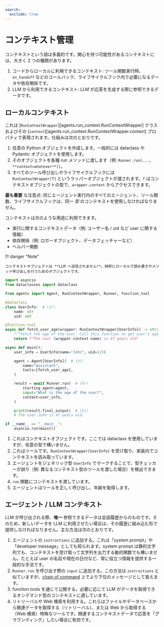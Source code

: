 ```yaml
---
search:
  exclude: true
---
```

# コンテキスト管理

コンテキストという語は多義的です。関心を持つ可能性があるコンテキストには、大きく 2 つの種類があります。

1. コードからローカルに利用できるコンテキスト: ツール関数実行時、`on_handoff` などのコールバック、ライフサイクルフック内で必要になるデータや依存関係です。  
2. LLM から利用できるコンテキスト: LLM が応答を生成する際に参照できるデータです。

## ローカルコンテキスト

これは [`RunContextWrapper`][agents.run_context.RunContextWrapper] クラスおよびその [`context`][agents.run_context.RunContextWrapper.context] プロパティで表現されます。仕組みは次のとおりです。

1. 任意の Python オブジェクトを作成します。一般的には dataclass や Pydantic オブジェクトを使用します。  
2. そのオブジェクトを各種 run メソッドに渡します（例: `Runner.run(..., **context=whatever**)`）。  
3. すべてのツール呼び出しやライフサイクルフックには `RunContextWrapper[T]` というラッパーオブジェクトが渡されます。`T` はコンテキストオブジェクトの型で、`wrapper.context` からアクセスできます。

**最も重要** な注意点: 同じエージェント実行内のすべてのエージェント、ツール関数、ライフサイクルフックは、同一 _型_ のコンテキストを使用しなければなりません。

コンテキストは次のような用途に利用できます。

-   実行に関するコンテキストデータ（例: ユーザー名 / uid など user に関する情報）
-   依存関係（例: ロガーオブジェクト、データフェッチャーなど）
-   ヘルパー関数

!!! danger "Note"

    コンテキストオブジェクトは **LLM へ送信されません**。純粋にローカルで読み書きやメソッド呼び出しを行うためのオブジェクトです。

```python
import asyncio
from dataclasses import dataclass

from agents import Agent, RunContextWrapper, Runner, function_tool

@dataclass
class UserInfo:  # (1)!
    name: str
    uid: int

@function_tool
async def fetch_user_age(wrapper: RunContextWrapper[UserInfo]) -> str:  # (2)!
    """Fetch the age of the user. Call this function to get user's age information."""
    return f"The user {wrapper.context.name} is 47 years old"

async def main():
    user_info = UserInfo(name="John", uid=123)

    agent = Agent[UserInfo](  # (3)!
        name="Assistant",
        tools=[fetch_user_age],
    )

    result = await Runner.run(  # (4)!
        starting_agent=agent,
        input="What is the age of the user?",
        context=user_info,
    )

    print(result.final_output)  # (5)!
    # The user John is 47 years old.

if __name__ == "__main__":
    asyncio.run(main())
```

1. これはコンテキストオブジェクトです。ここでは dataclass を使用していますが、任意の型で構いません。  
2. これはツールです。`RunContextWrapper[UserInfo]` を受け取り、実装内でコンテキストを読み取っています。  
3. エージェントをジェネリック型 `UserInfo` でマークすることで、型チェッカーが誤り（例: 異なるコンテキスト型のツールを渡した場合）を検出できます。  
4. `run` 関数にコンテキストを渡しています。  
5. エージェントはツールを正しく呼び出し、年齢を取得します。

## エージェント / LLM コンテキスト

LLM が呼び出される際、**唯一** 参照できるデータは会話履歴からのものです。そのため、新しいデータを LLM に利用させたい場合は、その履歴に組み込む形で提供しなければなりません。主な方法は次のとおりです。

1. エージェントの `instructions` に追加する。これは「system prompt」や「developer message」としても知られます。system prompt は静的文字列でも、コンテキストを受け取って文字列を出力する動的関数でも構いません。たとえば user の名前や現在の日付など、常に役立つ情報を提供する一般的な手法です。  
2. `Runner.run` を呼び出す際の `input` に追加する。この方法は `instructions` と似ていますが、[chain of command](https://cdn.openai.com/spec/model-spec-2024-05-08.html#follow-the-chain-of-command) 上でより下位のメッセージとして扱えます。  
3. function tools を通じて公開する。必要に応じて LLM がデータを取得できるオンデマンド型のコンテキストに適しています。  
4. リトリーバルや Web 検索を利用する。これらはファイルやデータベースから関連データを取得する（リトリーバル）、または Web から取得する（Web 検索）特殊なツールです。関連するコンテキストデータで応答を「グラウンディング」したい場合に有効です。